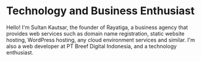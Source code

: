 # Technology and Business Enthusiast
Hello! I'm Sultan Kautsar, the founder of Rayatiga, a business agency that provides web services such as domain name registration, static website hosting, WordPress hosting, any cloud environment services and similar. I'm also a web developer at PT Breef Digital Indonesia, and a technology enthusiast.
